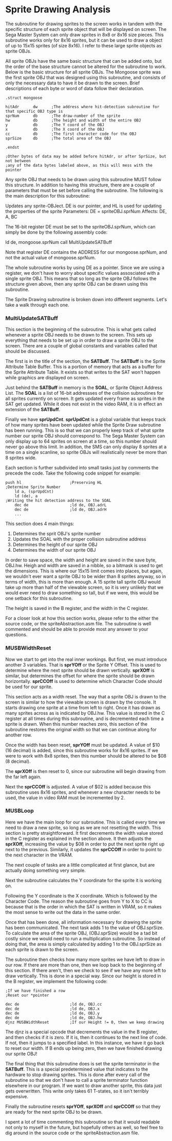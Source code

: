 # Sprite Drawing Analysis
The subroutine for drawing sprites to the screen works in tandem with the specific structure of each sprite object that will be displayed on screen. The Sega Master System can only draw sprites in 8x8 or 8x16 size pieces. This subroutine works only for 8x16 sprites, but it can be used to draw a object of up to 15x15 sprites (of size 8x16). I refer to these large sprite objects as sprite OBJs.

All sprite OBJs have the same basic structure that can be added onto, but the order of the base structure cannot be altered for the subroutine to work. Below is the basic structure for all sprite OBJs. The Mongoose sprite was the first sprite OBJ that was designed using this subroutine, and consists of only the necessary data to have it be drawn to the screen. Brief descriptions of each byte or word of data follow their declaration. 

    .struct mongoose

    hitAdr      dw      ;The address where hit-detection subroutine for that specific OBJ type is
    sprNum      db      ;The draw-number of the sprite      
    hw          db      ;The height and width of the entire OBJ
    y           db      ;The Y coord of the OBJ
    x           db      ;The X coord of the OBJ
    cc          db      ;The first character code for the OBJ 
    sprSize     db      ;The total area of the OBJ
    
    .endst

    ;Other bytes of data may be added before hitAdr, or after SprSize, but not between
    ;any of the data bytes labeled above, as this will mess with the pointer

Any sprite OBJ that needs to be drawn using this subroutine MUST follow this structure. In addition to having this structure, there are a couple of parameters that must be set before calling the subroutine. The following is the main description for this subroutine:

Updates any sprite-OBJect. DE is our pointer, and HL is used for
updating the properties of the sprite
Parameters: DE = spriteOBJ.sprNum
Affects: DE, A, BC

The 16-bit register DE must be set to the spriteOBJ.sprNum, which can simply be done by the following assembly code:

ld de, mongoose.sprNum
call MultiUpdateSATBuff

Note that register DE contains the ADDRESS for our mongoose.sprNum, and not the actual value of mongoose.sprNum.

The whole subroutine works by using DE as a pointer. Since we are using a register, we don't have to worry about specific values assosciated with a single sprite OBJ. This means that so long as the sprite OBJ follows the structure given above, then any sprite OBJ can be drawn using this subroutine. 

The Sprite Drawing subroutine is broken down into different segments. Let's take a walk through each one. 

### MultiUpdateSATBuff
This section is the beginning of the subroutine. This is what gets called whenever a sprite OBJ needs to be drawn to the screen. This sets up everything that needs to be set up in order to draw a sprite OBJ to the screen. There are a couple of global constants and variables called that should be discussed. 

The first is in the title of the section, the **SATBuff**. The **SATBuff** is the Sprite Attribute Table Buffer. This is a portion of memory that acts as a buffer for the Sprite Attribute Table. It exists so that writes to the SAT won't happen while graphics are displayed on screen.

Just behind the **SATBuff** in memory is the **SOAL**, or Sprite Object Address List. The **SOAL** is a list of 16-bit addressses of the collision subroutines for all sprites currently on screen. It gets updated every frame as sprites in the SAT get updated. While it does not exist in the video RAM, it is in effect an extension of the **SATBuff**.  

Finally we have **sprUpdCnt**. **sprUpdCnt** is a global variable that keeps track of how many sprites have been updated while the Sprite Draw subroutine has been running. This is so that we can properly keep track of what sprite number our sprite OBJ should correspond to. The Sega Master System can only display up to 64 sprites on screen at a time, so this number should never go above this limit. In addition, the SMS can only display 8 sprites at a time on a single scanline, so sprite OBJs will realistically never be more than 8 sprites wide. 

Each section is further subdivided into small tasks just by comments the precede the code. Take the following code snippet for example:

    push hl                     ;Preserving HL
    ;Determine Sprite Number
        ld a, (sprUpdCnt)
        ld (de), a
    ;Writing the hit detection address to the SOAL
        dec de                  ;ld de, OBJ.adrL
        dec de                  ;ld de, OBJ.adrH
        ...
        
This section does 4 main things: 

1. Determines the sprit OBJ's sprite number
2. Updates the SOAL with the proper collision subroutine address
3. Determines the height of our sprite OBJ
4. Determines the width of our sprite OBJ

In order to save space, the width and height are saved in the save byte, OBJ.hw. Heigh and width are saved in a nibble, so a bitmask is used to get the dimensions. This is where our 15x15 limit comes into places, but again, we wouldn't ever want a sprite OBJ to be wider than 8 sprites anyway, so in terms of width, this is more than enough. A 15 sprite tall sprite OBJ would take up more than half of the viewable screen, so it is very unlikely that we would ever need to draw something so tall, but if we were, this would be one setback for this subroutine. 

The height is saved in the B register, and the width in the C register.

For a closer look at how this section works, please refer to the either the source code, or the spriteAbstraction.asm file. The subroutine is well commented and should be able to provide most any answer to your questions. 

### MUSBWidthReset
Now we start to get into the real inner workings. But first, we must introduce another 3 variables. That is **sprYOff** or the Sprite Y Offset. This is used to determine where the next sprite should be drawn vertically. **sprXOff** is similar, but determines the offset for where the sprite should be drawn horizontally. **sprCCOff** is used to determine which Character Code should be used for our sprite. 

This section acts as a width reset. The way that a sprite OBJ is drawn to the screen is similar to how the viewable screen is drawn by the console. It starts drawing one sprite at a time from left to right. Once it has drawn as many sprites across as is indicated by OBJ.hw. This value is stored in the C register at all times during this subroutine, and is decremented each time a sprite is drawn. When this number reaches zero, this section of the subroutine restores the original width so that we can continue along for another row. 

Once the width has been reset, **sprYOff** must be updated. A value of $10 (16 decimal) is added, since this subroutine works for 8x16 sprites. If we were to work with 8x8 sprites, then this number should be altered to be $08 (8 decimal). 

The **sprXOff** is then reset to 0, since our subroutine will begin drawing from the far left again. 

Next the **sprCCOff** is adjusted. A value of $02 is added because this subroutine uses 8x16 sprites, and whenever a new character needs to be used, the value in video RAM must be incremented by 2. 

### MUSBLoop
Here we have the main loop for our subroutine. This is called every time we need to draw a new sprite, so long as we are not resetting the width. This section is pretty straightforward. It first decrements the width value stored in the C register as explained in the section above. It then adjusts the **sprXOff**, increasing the value by $08 in order to put the next sprite right up next to the previous. Similarly, it updates the **sprCCOff** in order to point to the next character in the VRAM. 

The next couple of tasks are a little complicated at first glance, but are actually doing something very simple. 

Next the subroutine calculates the Y coordinate for the sprite it is working on. 

Following the Y coordinate is the X coordinate. Which is followed by the Character Code. The reason the subroutine goes from Y to X to CC is because that is the order in which the SAT is written in VRAM, so it makes the most sense to write out the data in the same order. 

Once that has been done, all information necessary for drawing the sprite has been communicated. The next task adds 1 to the value of OBJ.sprSize. To calculate the area of the sprite OBJ, (OBJ.sprSize) would be a tad bit costly since we would need to run a multiplication subroutine. So instead of doing that, the area is simply calculated by adding 1 to the OBJ.sprSize as each sprite is drawn to the screen. 

The subroutine then checks how many more sprites we have left to draw in our row. If there are more than one, then we loop back to the beginning of this section. If there aren't, then we check to see if we have any more left to draw vertically. This is done in a special way. Since our height is stored in the B register, we implement the following code:

    ;If we have finished a row
    ;Reset our *pointer

    dec de                      ;ld de, OBJ.cc
    dec de                      ;ld de, OBJ.x
    dec de                      ;ld de, OBJ.y
    dec de                      ;ld de, OBJ.hw
    djnz MUSBWidthReset         ;If our Height != 0, then we keep drawing
    
The djnz is a special opcode that decrements the value in the B register, and then checks if it is zero. If it is, then it continues to the next line of code. If not, then it jumps to a specified label. In this instance, we have it go back to reset our width. If B ends up being zero, then we have finished drawing our sprite OBJ!

The final thing that this subroutine does is set the sprite terminator in the **SATBuff**. This is a special predetermined value that indicates to the hardware to stop drawing sprites. This is done after every call of the subroutine so that we don't have to call a sprite terminator function elsewhere in our program. If we want to draw another sprite, this data just gets overwritten. This write only takes 61 T-states, so it isn't terribly expensive. 

Finally the subroutine resets **sprYOff**, **sprXOff** and **sprCCOff** so that they are ready for the next sprite OBJ to be drawn. 

I spent a lot of time commenting this subroutine so that it would readable not only to myself in the future, but hopefully others as well, so feel free to dig around in the source code or the spriteAbstraction.asm file. 
